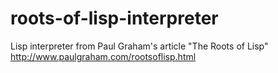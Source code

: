 # roots-of-lisp-interpreter
Lisp interpreter from Paul Graham's article "The Roots of Lisp" http://www.paulgraham.com/rootsoflisp.html
